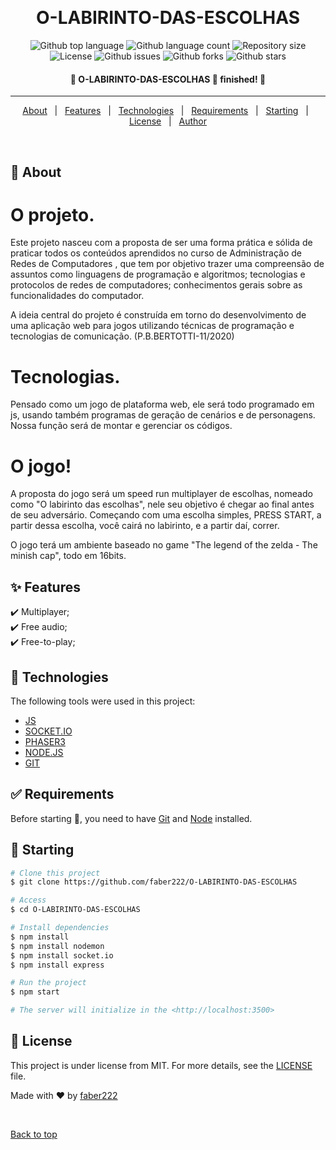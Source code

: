 <div align="center" id="top"> 
  <!--<img src="./github/app.gif" alt="O-LABIRINTO-DAS-ESCOLHAS" />-->

  &#xa0;

</div>

<h1 align="center">O-LABIRINTO-DAS-ESCOLHAS</h1>

<p align="center">
  <img alt="Github top language" src="https://img.shields.io/github/languages/top/faber222/O-LABIRINTO-DAS-ESCOLHAS?color=56BEB8">

  <img alt="Github language count" src="https://img.shields.io/github/languages/count/faber222/O-LABIRINTO-DAS-ESCOLHAS?color=56BEB8">

  <img alt="Repository size" src="https://img.shields.io/github/repo-size/faber222/O-LABIRINTO-DAS-ESCOLHAS?color=56BEB8">

  <img alt="License" src="https://img.shields.io/github/license/faber222/O-LABIRINTO-DAS-ESCOLHAS?color=56BEB8">

  <img alt="Github issues" src="https://img.shields.io/github/issues/faber222/O-LABIRINTO-DAS-ESCOLHAS?color=56BEB8" >

  <img alt="Github forks" src="https://img.shields.io/github/forks/faber222/O-LABIRINTO-DAS-ESCOLHAS?color=56BEB8" >

  <img alt="Github stars" src="https://img.shields.io/github/stars/faber222/O-LABIRINTO-DAS-ESCOLHAS?color=56BEB8" >
</p>

<!-- Status -->

<h4 align="center"> 
	🚧  O-LABIRINTO-DAS-ESCOLHAS 🚀 finished!  🚧
</h4> 

<hr> 

<p align="center">
  <a href="#dart-about">About</a> &#xa0; | &#xa0; 
  <a href="#sparkles-features">Features</a> &#xa0; | &#xa0;
  <a href="#rocket-technologies">Technologies</a> &#xa0; | &#xa0;
  <a href="#white_check_mark-requirements">Requirements</a> &#xa0; | &#xa0;
  <a href="#checkered_flag-starting">Starting</a> &#xa0; | &#xa0;
  <a href="#memo-license">License</a> &#xa0; | &#xa0;
  <a href="https://github.com/faber222" target="_blank">Author</a>
</p>

<br>

## :dart: About ##

<h1>O projeto.</h1>
<p>Este projeto nasceu com a proposta de ser uma forma prática e sólida de praticar todos os conteúdos aprendidos no curso de Administração de Redes de Computadores , que tem por objetivo trazer uma compreensão de assuntos como linguagens de programação e algoritmos; tecnologias e protocolos de redes de computadores; conhecimentos gerais sobre as funcionalidades do computador.</p>

<p>A ideia central do projeto é construída em torno do desenvolvimento de uma aplicação web para jogos utilizando técnicas de programação e tecnologias de comunicação. (P.B.BERTOTTI-11/2020)</p>

<h1>Tecnologias.</h1>
<p>Pensado como um jogo de plataforma web, ele será todo programado em js, usando também programas de geração de cenários e de personagens. Nossa função será de montar e gerenciar os códigos.</p>

<h1>O jogo!</h1>
<p>A proposta do jogo será um speed run multiplayer de escolhas, nomeado como "O labirinto das escolhas", nele seu objetivo é chegar ao final antes de seu adversário. Começando com uma escolha simples, PRESS START, a partir dessa escolha, você cairá no labirinto, e a partir daí, correr. </p>

<p>O jogo terá um ambiente baseado no game "The legend of the zelda - The minish cap", todo em 16bits.</p>

## :sparkles: Features ##

:heavy_check_mark: Multiplayer;\
:heavy_check_mark: Free audio;\
:heavy_check_mark: Free-to-play;

## :rocket: Technologies ##

The following tools were used in this project:

- [JS](https://www.javascript.com/)
- [SOCKET.IO](https://socket.io/)
- [PHASER3](https://phaser.io/phaser3)
- [NODE.JS](https://nodejs.org/en/)
- [GIT](https://git-scm.com/)

## :white_check_mark: Requirements ##

Before starting :checkered_flag:, you need to have [Git](https://git-scm.com) and [Node](https://nodejs.org/en/) installed.

## :checkered_flag: Starting ##

```bash
# Clone this project
$ git clone https://github.com/faber222/O-LABIRINTO-DAS-ESCOLHAS

# Access
$ cd O-LABIRINTO-DAS-ESCOLHAS

# Install dependencies
$ npm install 
$ npm install nodemon
$ npm install socket.io
$ npm install express

# Run the project
$ npm start

# The server will initialize in the <http://localhost:3500>
```

## :memo: License ##

This project is under license from MIT. For more details, see the [LICENSE](LICENSE.md) file.


Made with :heart: by <a href="https://github.com/faber222" target="_blank">faber222</a>

&#xa0;

<a href="#top">Back to top</a>

